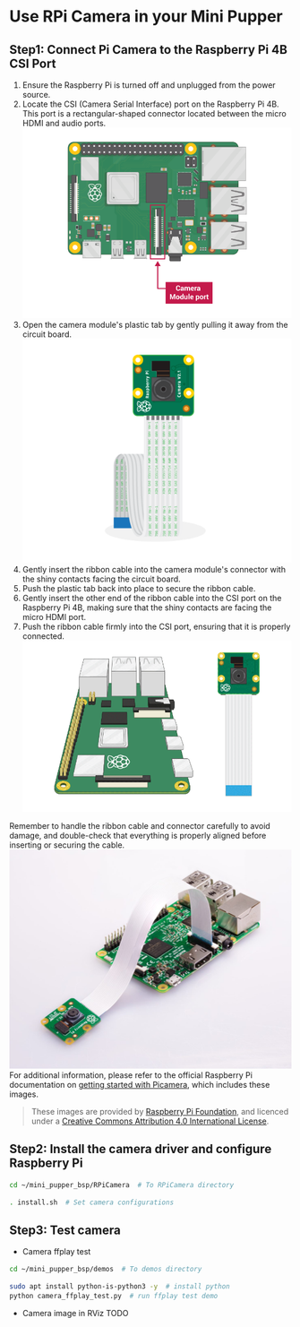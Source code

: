 # Use RPi Camera in your Mini Pupper
## Step1: Connect Pi Camera to the Raspberry Pi 4B CSI Port
1. Ensure the Raspberry Pi is turned off and unplugged from the power source.
2. Locate the CSI (Camera Serial Interface) port on the Raspberry Pi 4B. This port is a rectangular-shaped connector located between the micro HDMI and audio ports.
![camera_port_4B](./imgs/camera_port_4B.png)
3. Open the camera module's plastic tab by gently pulling it away from the circuit board.
![camera_module.png](./imgs/camera_camera_module.png)
1. Gently insert the ribbon cable into the camera module's connector with the shiny contacts facing the circuit board.
2. Push the plastic tab back into place to secure the ribbon cable.
3. Gently insert the other end of the ribbon cable into the CSI port on the Raspberry Pi 4B, making sure that the shiny contacts are facing the micro HDMI port.
4. Push the ribbon cable firmly into the CSI port, ensuring that it is properly connected.
![camera_connect_camera](./imgs/camera_connect_camera.gif)

Remember to handle the ribbon cable and connector carefully to avoid damage, and double-check that everything is properly aligned before inserting or securing the cable.
![camera_all_4B](./imgs/camera_all_4B.jpg)
For additional information, please refer to the official Raspberry Pi documentation on [getting started with Picamera](https://projects.raspberrypi.org/en/projects/getting-started-with-picamera), which includes these images.

> These images are provided by [Raspberry Pi Foundation](http://www.raspberrypi.org), and licenced under a [Creative Commons Attribution 4.0 International License](http://creativecommons.org/licenses/by-sa/4.0/).

## Step2: Install the camera driver and configure Raspberry Pi

```bash
cd ~/mini_pupper_bsp/RPiCamera  # To RPiCamera directory
```

```bash
. install.sh  # Set camera configurations
```

## Step3: Test camera


- Camera ffplay test
```bash
cd ~/mini_pupper_bsp/demos  # To demos directory
```

```bash
sudo apt install python-is-python3 -y  # install python
python camera_ffplay_test.py  # run ffplay test demo
```
-  Camera image in RViz
TODO

